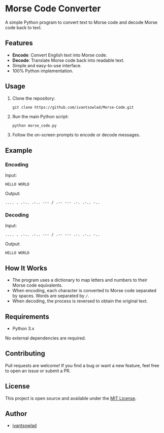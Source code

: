 # Morse Code Converter

A simple Python program to convert text to Morse code and decode Morse code back to text.

## Features

- **Encode**: Convert English text into Morse code.
- **Decode**: Translate Morse code back into readable text.
- Simple and easy-to-use interface.
- 100% Python implementation.

## Usage

1. Clone the repository:
    ```
    git clone https://github.com/ivantsowlad/Morse-Code.git
    ```

2. Run the main Python script:
    ```bash
    python morse_code.py
    ```

3. Follow the on-screen prompts to encode or decode messages.

## Example

### Encoding
Input:
```
HELLO WORLD
```

Output:
```
.... . .-.. .-.. --- / .-- --- .-. .-.. -..
```

### Decoding
Input:
```
.... . .-.. .-.. --- / .-- --- .-. .-.. -..
```

Output:
```
HELLO WORLD
```

## How It Works

- The program uses a dictionary to map letters and numbers to their Morse code equivalents.
- When encoding, each character is converted to Morse code separated by spaces. Words are separated by `/`.
- When decoding, the process is reversed to obtain the original text.

## Requirements

- Python 3.x

No external dependencies are required.

## Contributing

Pull requests are welcome! If you find a bug or want a new feature, feel free to open an issue or submit a PR.

## License

This project is open source and available under the [MIT License](LICENSE).

## Author

- [ivantsowlad](https://github.com/ivantsowlad)

